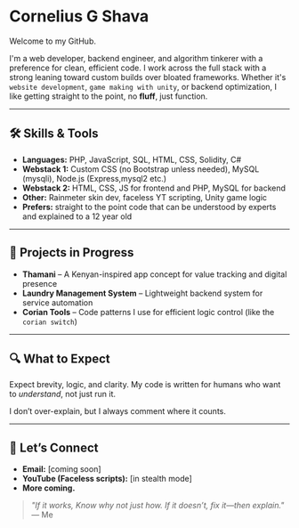 # Cornelius G Shava

Welcome to my GitHub.

I'm a web developer, backend engineer, and algorithm tinkerer with a preference for clean, efficient code. I work across the full stack with a strong leaning toward custom builds over bloated frameworks. Whether it's `website development`, `game making with unity`, or backend optimization, I like getting straight to the point, no **fluff**, just function.

---

## 🛠️ Skills & Tools

- **Languages:** PHP, JavaScript, SQL, HTML, CSS, Solidity, C#
- **Webstack 1:** Custom CSS (no Bootstrap unless needed), MySQL (mysqli), Node.js (Express,mysql2 etc.)
- **Webstack 2:** HTML, CSS, JS for frontend and PHP, MySQL for backend
- **Other:** Rainmeter skin dev, faceless YT scripting, Unity game logic
- **Prefers:** straight to the point code that can be understood by experts and explained to a 12 year old    

---

## 🚧 Projects in Progress

- **Thamani** – A Kenyan-inspired app concept for value tracking and digital presence
- **Laundry Management System** – Lightweight backend system for service automation
- **Corian Tools** – Code patterns I use for efficient logic control (like the `corian switch`)

---

## 🔍 What to Expect

Expect brevity, logic, and clarity. My code is written for humans who want to *understand*, not just run it.

I don’t over-explain, but I always comment where it counts.

---

## 🤝 Let’s Connect

- **Email:** [coming soon]
- **YouTube (Faceless scripts):** [in stealth mode]
- **More coming.**

> _"If it works, Know why not just how. If it doesn’t, fix it—then explain."_  — Me

